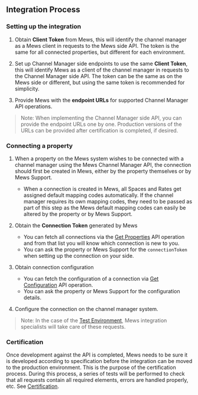 ## Integration Process

### Setting up the integration

1. Obtain **Client Token** from Mews, this will identify the channel manager as a Mews client in requests to the Mews side API.
The token is the same for all connected properties, but different for each environment.

2. Set up Channel Manager side endpoints to use the same **Client Token**, this will identify Mews as a client of the channel manager in requests to the Channel Manager side API. The token can be the same as on the Mews side or different, but using the same token is recommended for simplicity.

3. Provide Mews with the **endpoint URLs** for supported Channel Manager API operations.

> Note: When implementing the Channel Manager side API, you can provide the endpoint URLs one by one.
> Production versions of the URLs can be provided after certification is completed, if desired.

### Connecting a property

1. When a property on the Mews system wishes to be connected with a channel manager using the Mews Channel Manager API, the connection should first be created in Mews, either by the property themselves or by Mews Support.
   * When a connection is created in Mews, all Spaces and Rates get assigned default mapping codes automatically.
   If the channel manager requires its own mapping codes, they need to be passed as part of this step as the Mews default mapping codes can easily be altered by the property or by Mews Support.

2. Obtain the **Connection Token** generated by Mews
   * You can fetch all connections via the [Get Properties](../mews-operations/configuration.md#get-properties) API operation and from that list you will know which connection is new to you.
   * You can ask the property or Mews Support for the `connectionToken` when setting up the connection on your side.

3. Obtain connection configuration
   * You can fetch the configuration of a connection via [Get Configuration](../mews-operations/configuration.md#get-configuration) API operation.
   * You can ask the property or Mews Support for the configuration details.

4. Configure the connection on the channel manager system.

> Note: In the case of the [Test Environment](../mews-operations/README.md#test-environment), Mews integration specialists will take care of these requests.

### Certification

Once development against the API is completed, Mews needs to be sure it is developed according to specification before the integration can be moved to the production environment.
This is the purpose of the certification process. During this process, a series of tests will be performed to check that all requests contain all required elements, errors are handled properly, etc.
See [Certification](../certification/README.md).
